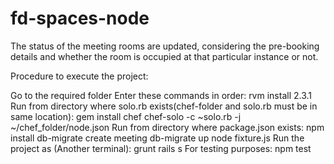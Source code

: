 # fd-spaces-node
The status of the meeting rooms are updated, considering the pre-booking details and whether the room is occupied at that particular instance or not.

Procedure to execute the project:

Go to the required folder
Enter these commands in order:
	rvm install 2.3.1
Run from directory where solo.rb exists(chef-folder and solo.rb must be in same location):
	gem install chef
	chef-solo -c ~solo.rb -j ~/chef_folder/node.json
Run from directory where package.json exists:
	npm install	
	db-migrate create meeting
	db-migrate up
	node fixture.js
Run the project as (Another terminal):
	grunt
	rails s	
For testing purposes:
	npm test
